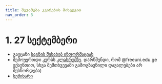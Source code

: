 ```yaml
---
title: შეჯამება კვირების მიხედვით
nav_order: 3
---
```


# 1. 27 სექტემბერი
- გაეცანი [საგნის შესახებ ინფორმაციას](/about)
- შემოუერთდი კურსს [კლასრუმზე](https://classroom.google.com/c/Mzk5NzYzODYyMjQz?cjc=be2trvz). დარწმუნდი, რომ @freeuni.edu.ge ექაუნთით, სხვა შემთხვევაში გამოგზავნილი დავალებები არ შესწორდება)
- [სემინარი](/classwork/01_karel_intro)

<!--
<details markdown="block">

<summary>მომავალი კვირების გეგმა</summary>

# 2. 4 ოქტომბერი


</details>
-->